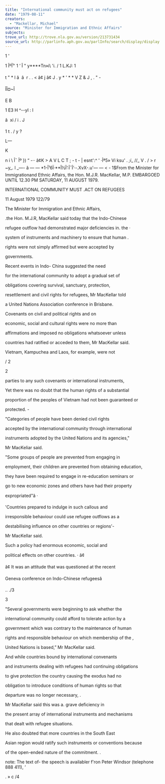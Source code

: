 ```yaml
---
title: "International community must act on refugees"
date: "1979-08-11"
creators:
  - "Mackellar, Michael"
source: "Minister for Immigration and Ethnic Affairs"
subjects:
trove_url: http://trove.nla.gov.au/version/213731434
source_url: http://parlinfo.aph.gov.au/parlInfo/search/display/display.w3p;query=Id%3A%22media/pressrel/HPR08004623%22
---
```


 1 ' 

 1 ÎºÎ¹' 1  ’ Î "  y****Tn»i\ 'i. / 1 L.KJ: 1

 t  " *  l  â  â  r . .  < â¢ j â¢ J . y * ' * * V Z & J , . " -

 ÎÎ¤~Î

 E B

 1 E3 H ^--yl :  I 

 â   xi / i  .  J

 1 t . / y ?

 L—

 K 

 n  i \  Î¯  Îº }) “ -·· â¢K > A  V L  C T ; - t  -  |  esnt':^ '  ·Îª5» Vi ksu' . _;i__ //_ V . / > r ~y_. l _—- â — — *1-Î¹6Ï·**Î½Î’:Î¯Î’·-.XvX-.u'— — < - 1$From the Minister for Immigrationand Ethnic Affairs, the Hon. M.J.R. MacKellar, M.P. EMBARGOED UNTIL 12.30 PM SATURDAY, 11 AUGUST 1979.

 INTERNATIONAL COMMUNITY MUST .ACT ON REFUGEES

 11 August 1979 122/79

 The Minister for Immigration and Ethnic Affairs,  

 .the Hon.  M.J.R, MacKellar said today that the Indo-Chinese 

 refugee outflow had demonstrated major deficiencies in. the ·  

 system of instruments and machinery to ensure that human .  

 rights were not simply affirmed but were accepted by 

 governments.

 Recent events in Indo- China suggested the need 

 for the international community to adopt a gradual set of 

 obligations covering survival,  sanctuary, protection, 

 resettlement and civil rights for refugees,  Mr MacKellar told 

 a United Nations Association conference in Brisbane.

 Covenants on civil and political rights and on 

 economic, social and cultural rights were no more than 

 affirmations and imposed no obligations whatsoever unless 

 countries had ratified or acceded to them, Mr MacKellar said.

 Vietnam, Kampuchea and Laos, for example, were not

 / 2

 2

 parties to any such covenants or international instruments,

 Yet there was no doubt that the human rights of a substantial 

 proportion of the peoples of Vietnam had not been guaranteed or 

 protected.  -

 "Categories of people have been denied civil rights 

 accepted by the international community through international 

 instruments adopted by the United Nations and its agencies,"

 Mr MacKeliar said.

 "Some groups of people are prevented from engaging in 

 employment, their children are prevented from obtaining education,  

 they have been required to engage in re-education seminars or 

 go to new economic zones and others have had their property 

 expropriated"â  ·

 'Countries prepared to indulge in such callous and 

 irresponsible behaviour could use refugee outflows as a 

 destabilising influence on other countries or regions'- 

 Mr MacKellar said.

 Such a policy had enormous economic,  social and 

 political effects on other countries. ·  â¢

 â¢  It was an attitude that was questioned at the recent 

 Geneva conference on Indo-Chinese refugeesâ

 .. ./3

 3

 "Several governments were beginning to ask whether the 

 international community could afford to tolerate action by a 

 government which was contrary to the maintenance of human 

 rights and responsible behaviour on which membership of the ,

 United Nations is based,” Mr MacKellar said.

 And while countries bound by international convenants 

 and instruments dealing with refugees had continuing obligations 

 to give protection the country causing the exodus had no 

 obligation to introduce conditions of human rights so that 

 departure was no longer necessary, .

 Mr MacKellar said this was a. grave deficiency in 

 the present array of international instruments and mechanisms 

 that dealt with refugee situations.

 He also doubted that more countries in the South East 

 Asian region would ratify such instruments or conventions because 

 of the open-ended nature of the commitment.  .

 note:  The text of- the speech is availabler f'ron Peter  Windsor (telephone 888 411), ’

 . » c /4

